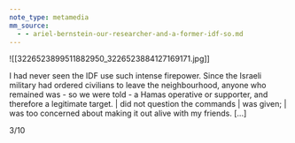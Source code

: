 ```yaml
---
note_type: metamedia
mm_source:
  - - ariel-bernstein-our-researcher-and-a-former-idf-so.md
---
```


![[3226523899511882950_3226523884127169171.jpg]]

I had never seen the IDF use such
intense firepower. Since the Israeli
military had ordered civilians to leave
the neighbourhood, anyone who
remained was - so we were told - a
Hamas operative or supporter, and
therefore a legitimate target. | did not
question the commands | was given; |
was too concerned about making it out
alive with my friends. [...]

3/10

